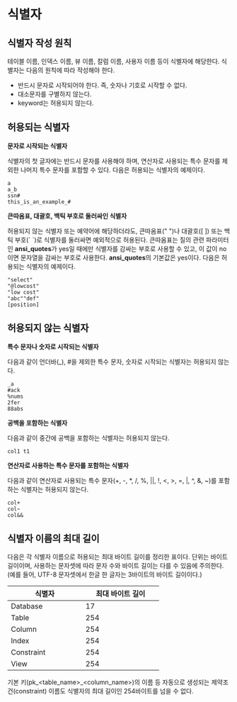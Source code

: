 식별자
======

식별자 작성 원칙
----------------

테이블 이름, 인덱스 이름, 뷰 이름, 칼럼 이름, 사용자 이름 등이 식별자에 해당한다. 식별자는 다음의 원칙에 따라 작성해야 한다.

-   반드시 문자로 시작되어야 한다. 즉, 숫자나 기호로 시작할 수 없다.
-   대소문자를 구별하지 않는다.
-   keyword는 허용되지 않는다.

허용되는 식별자
---------------

**문자로 시작되는 식별자**

식별자의 첫 글자에는 반드시 문자를 사용해야 하며, 연산자로 사용되는 특수 문자를 제외한 나머지 특수 문자를 포함할 수 있다. 다음은 허용되는 식별자의 예제이다.

    a
    a_b
    ssn#
    this_is_an_example_#

**큰따옴표, 대괄호, 백틱 부호로 둘러싸인 식별자**

허용되지 않는 식별자 또는 예약어에 해당하더라도, 큰따옴표(" ")나 대괄호(\[ \]) 또는 백틱 부호(\` \`)로 식별자를 둘러싸면 예외적으로 허용된다. 큰따옴표는 질의 관련 파라미터인 **ansi\_quotes**가 yes일 때에만 식별자를 감싸는 부호로 사용할 수 있고, 이 값이 no이면 문자열을 감싸는 부호로 사용한다. **ansi\_quotes**의 기본값은 yes이다. 다음은 허용되는 식별자의 예제이다.

    "select"
    "@lowcost"
    "low cost"
    "abc""def"
    [position]

허용되지 않는 식별자
--------------------

**특수 문자나 숫자로 시작되는 식별자**

다음과 같이 언더바(\_), \#을 제외한 특수 문자, 숫자로 시작되는 식별자는 허용되지 않는다.

    _a
    #ack
    %nums
    2fer
    88abs

**공백을 포함하는 식별자**

다음과 같이 중간에 공백을 포함하는 식별자는 허용되지 않는다.

    col1 t1

**연산자로 사용하는 특수 문자를 포함하는 식별자**

다음과 같이 연산자로 사용되는 특수 문자(+, -, \*, /, %, ||, !, &lt;, &gt;, =, |, ^, &, ~)를 포함하는 식별자는 허용되지 않는다.

    col+
    col~
    col&&

식별자 이름의 최대 길이
-----------------------

다음은 각 식별자 이름으로 허용되는 최대 바이트 길이를 정리한 표이다. 단위는 바이트 길이이며, 사용하는 문자셋에 따라 문자 수와 바이트 길이는 다를 수 있음에 주의한다. (예를 들어, UTF-8 문자셋에서 한글 한 글자는 3바이트의 바이트 길이이다.)

<table style="width:68%;">
<colgroup>
<col width="33%" />
<col width="34%" />
</colgroup>
<thead>
<tr class="header">
<th>식별자</th>
<th>최대 바이트 길이</th>
</tr>
</thead>
<tbody>
<tr class="odd">
<td>Database</td>
<td>17</td>
</tr>
<tr class="even">
<td>Table</td>
<td>254</td>
</tr>
<tr class="odd">
<td>Column</td>
<td>254</td>
</tr>
<tr class="even">
<td>Index</td>
<td>254</td>
</tr>
<tr class="odd">
<td>Constraint</td>
<td>254</td>
</tr>
<tr class="even">
<td>View</td>
<td>254</td>
</tr>
</tbody>
</table>

기본 키(pk\_&lt;table\_name&gt;\_&lt;column\_name&gt;)의 이름 등 자동으로 생성되는 제약조건(constraint) 이름도 식별자의 최대 길이인 254바이트를 넘을 수 없다.



